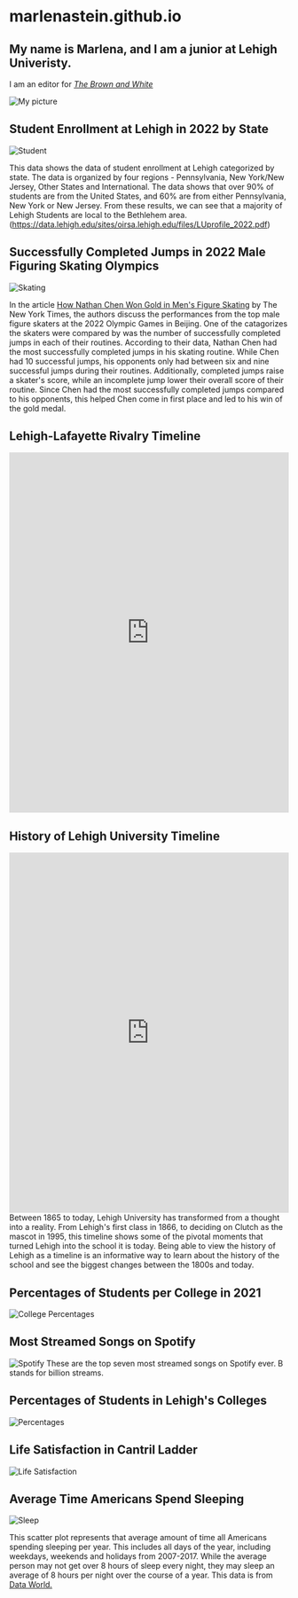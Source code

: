# marlenastein.github.io

## My name is Marlena, and I am a junior at Lehigh Univeristy.

I am an editor for [_The Brown and White_](https://thebrownandwhite.com/?s=marlena+stein)

![My picture](https://github.com/marlenastein/marlenastein.github.io/blob/main/Stein%20Marlena%20mug%20fa23%20001.JPG?raw=true)

## Student Enrollment at Lehigh in 2022 by State
![Student](https://github.com/marlenastein/marlenastein.github.io/blob/main/Student.png?raw=true)

This data shows the data of student enrollment at Lehigh categorized by state. The data is organized by four regions - Pennsylvania, New York/New Jersey, Other States and International. The data shows that over 90% of students are from the United States, and 60% are from either Pennsylvania, New York or New Jersey. From these results, we can see that a majority of Lehigh Students are local to the Bethlehem area. (https://data.lehigh.edu/sites/oirsa.lehigh.edu/files/LUprofile_2022.pdf)

## Successfully Completed Jumps in 2022 Male Figuring Skating Olympics
![Skating](https://github.com/marlenastein/marlenastein.github.io/blob/main/Skating.png?raw=true)

In the article [How Nathan Chen Won Gold in Men's Figure Skating](https://www.nytimes.com/interactive/2022/02/10/sports/olympics/nathan-chen-jumps.html) by The New York Times, the authors discuss the performances from the top male figure skaters at the 2022 Olympic Games in Beijing. One of the catagorizes the skaters were compared by was the number of successfully completed jumps in each of their routines. According to their data, Nathan Chen had the most successfully completed jumps in his skating routine. While Chen had 10 successful jumps, his opponents only had between six and nine successful jumps during their routines. Additionally, completed jumps raise a skater's score, while an incomplete jump lower their overall score of their routine. Since Chen had the most successfully completed jumps compared to his opponents, this helped Chen come in first place and led to his win of the gold medal.

## Lehigh-Lafayette Rivalry Timeline
<iframe src='https://cdn.knightlab.com/libs/timeline3/latest/embed/index.html?source=1G284o63ZxEj6er-yeWLIqiXg97Y1jQc2zsNi26TUI_0&font=Default&lang=en&initial_zoom=2&height=650' width='100%' height='650' webkitallowfullscreen mozallowfullscreen allowfullscreen frameborder='0'></iframe>

## History of Lehigh University Timeline
<iframe src='https://cdn.knightlab.com/libs/timeline3/latest/embed/index.html?source=1bozgsWNBp0IwY7brpVfMHMFNPTzPUiCU6i3o7Gy5fBY&font=Default&lang=en&initial_zoom=2&height=650' width='100%' height='650' webkitallowfullscreen mozallowfullscreen allowfullscreen frameborder='0'></iframe>
Between 1865 to today, Lehigh University has transformed from a thought into a reality. From Lehigh's first class in 1866, to deciding on Clutch as the mascot in 1995, this timeline shows some of the pivotal moments that turned Lehigh into the school it is today. Being able to view the history of Lehigh as a timeline is an informative way to learn about the history of the school and see the biggest changes between the 1800s and today.

## Percentages of Students per College in 2021
![College Percentages](https://github.com/marlenastein/marlenastein.github.io/blob/main/collegepercentages.png?raw=true)

## Most Streamed Songs on Spotify
![Spotify](https://github.com/marlenastein/marlenastein.github.io/blob/main/spotify.png?raw=true)
These are the top seven most streamed songs on Spotify ever. B stands for billion streams.

## Percentages of Students in Lehigh's Colleges
![Percentages](https://raw.githubusercontent.com/marlenastein/marlenastein.github.io/cc8da52e13afc4de316dc64d6cde8e1721b7a07e/Percentages_of_Students_in_Lehigh's_Colleges_Arts_%26_Sciences_Business_Engineering_chartbuilder.svg)

## Life Satisfaction in Cantril Ladder
![Life Satisfaction](https://raw.githubusercontent.com/marlenastein/marlenastein.github.io/8a74e7eac0e96c0bb76d5442ffef9f8c41e5e98b/Life_Satisfaction_in_Cantril_Ladder_Life_satisfaction_in_Cantril_Ladder_chartbuilder.svg)

## Average Time Americans Spend Sleeping
![Sleep](https://raw.githubusercontent.com/marlenastein/marlenastein.github.io/5babd3c9e59c9560eb07b5508b3c561a3fed2349/Average_Time_Americans_Spend_Sleeping_per_Year_Avg_Hours_of_Sleep_chartbuilder-3.svg)

This scatter plot represents that average amount of time all Americans spending sleeping per year. This includes all days of the year, including weekdays, weekends and holidays from 2007-2017. While the average person may not get over 8 hours of sleep every night, they may sleep an average of 8 hours per night over the course of a year. This data is from [Data World.](https://data.world/makeovermonday/2019w23/workspace/file?filename=Time+Americans+Spend+Sleeping.xlsx)

